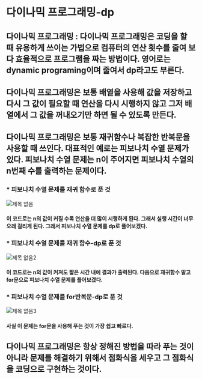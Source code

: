 # 다이나믹 프로그래밍-dp
## 다이나믹 프로그래밍 : 다이나믹 프로그래밍은 코딩을 할 때 유용하게 쓰이는 가법으로 컴퓨터의 연산 횟수를 줄여 보다 효율적으로 프로그램을 짜는 방법이다. 영어로는 dynamic programing이며 줄여서 dp라고도 부른다.
## 다이나믹 프로그래밍은 보통 배열을 사용해 값을 저장하고 다시 그 값이 필요할 때 연산을 다시 시행하지 않고 그저 배열에서 그 값을 꺼내오기만 하면 될 수 있도록 만든다.
## 다이나믹 프로그래밍은 보통 재귀함수나 복잡한 반복문을 사용할 때 쓰인다. 대표적인 예로는 피보나치 수열 문제가 있다. 피보나치 수열 문제는 n이 주어지면 피보나치 수열의 n번째 수를 출력하는 문제이다.
### * 피보나치 수열 문제를 재귀 함수로 푼 것
![제목 없음](https://user-images.githubusercontent.com/72057688/100676053-7200a080-33ab-11eb-9cf9-299ac15ff652.png)
#### 이 코드로는 n의 값이 커질 수록 연산을 더 많이 시행하게 된다. 그래서 실행 시간이 너무 오래 걸리게 된다. 그래서 피보나치 수열 문제를 dp로 풀어보겠다.
### * 피보나치 수열 문제를 재귀 함수-dp로 푼 것
![제목 없음2](https://user-images.githubusercontent.com/72057688/100676536-6feb1180-33ac-11eb-9582-b66b8a3b244e.png)
#### 이 코드로는 n의 값이 커져도 짧은 시간 내에 결과가 출력된다. 다음으로 재귀함수 말고 for문으로 피보나치 수열 문제를 풀어보겠다.
### * 피보나치 수열 문제를 for반복문-dp로 푼 것
![제목 없음3](https://user-images.githubusercontent.com/72057688/100677074-95c4e600-33ad-11eb-9ef0-85c181bc5569.png)
#### 사실 이 문제는 for문을 사용해 푸는 것이 가장 쉽고 빠르다.
## 다이나믹 프로그래밍은 항상 정해진 방법을 따라 푸는 것이 아니라 문제를 해결하기 위해서 점화식을 세우고 그 점화식을 코딩으로 구현하는 것이다. 

